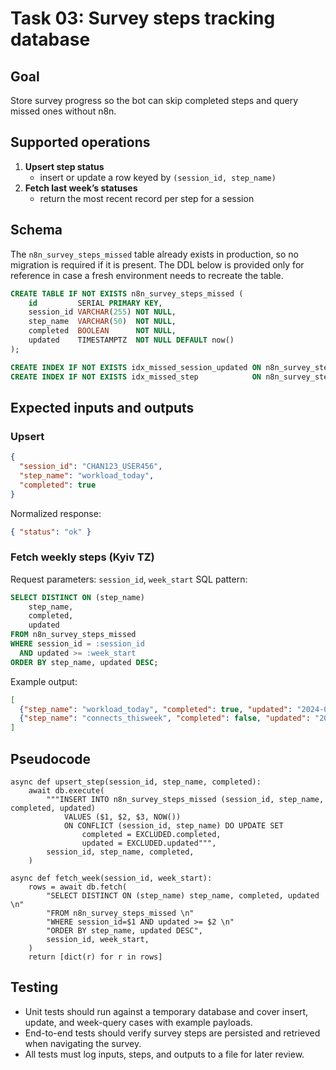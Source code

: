 # Task 03: Survey steps tracking database

## Goal
Store survey progress so the bot can skip completed steps and query missed ones without n8n.

## Supported operations
1. **Upsert step status**
   - insert or update a row keyed by `(session_id, step_name)`
2. **Fetch last week’s statuses**
   - return the most recent record per step for a session

## Schema
The `n8n_survey_steps_missed` table already exists in production, so no migration is
required if it is present. The DDL below is provided only for reference in case a
fresh environment needs to recreate the table.

```sql
CREATE TABLE IF NOT EXISTS n8n_survey_steps_missed (
    id         SERIAL PRIMARY KEY,
    session_id VARCHAR(255) NOT NULL,
    step_name  VARCHAR(50)  NOT NULL,
    completed  BOOLEAN      NOT NULL,
    updated    TIMESTAMPTZ  NOT NULL DEFAULT now()
);

CREATE INDEX IF NOT EXISTS idx_missed_session_updated ON n8n_survey_steps_missed (session_id, updated DESC);
CREATE INDEX IF NOT EXISTS idx_missed_step            ON n8n_survey_steps_missed (step_name);
```

## Expected inputs and outputs
### Upsert
```json
{
  "session_id": "CHAN123_USER456",
  "step_name": "workload_today",
  "completed": true
}
```
Normalized response:
```json
{ "status": "ok" }
```

### Fetch weekly steps (Kyiv TZ)
Request parameters: `session_id`, `week_start`
SQL pattern:
```sql
SELECT DISTINCT ON (step_name)
    step_name,
    completed,
    updated
FROM n8n_survey_steps_missed
WHERE session_id = :session_id
  AND updated >= :week_start
ORDER BY step_name, updated DESC;
```
Example output:
```json
[
  {"step_name": "workload_today", "completed": true, "updated": "2024-02-05T10:00:00+02:00"},
  {"step_name": "connects_thisweek", "completed": false, "updated": "2024-02-06T11:00:00+02:00"}
]
```

## Pseudocode
```
async def upsert_step(session_id, step_name, completed):
    await db.execute(
        """INSERT INTO n8n_survey_steps_missed (session_id, step_name, completed, updated)
            VALUES ($1, $2, $3, NOW())
            ON CONFLICT (session_id, step_name) DO UPDATE SET
                completed = EXCLUDED.completed,
                updated = EXCLUDED.updated""",
        session_id, step_name, completed,
    )

async def fetch_week(session_id, week_start):
    rows = await db.fetch(
        "SELECT DISTINCT ON (step_name) step_name, completed, updated \n"
        "FROM n8n_survey_steps_missed \n"
        "WHERE session_id=$1 AND updated >= $2 \n"
        "ORDER BY step_name, updated DESC",
        session_id, week_start,
    )
    return [dict(r) for r in rows]
```

## Testing
- Unit tests should run against a temporary database and cover insert, update, and week-query cases with example payloads.
- End-to-end tests should verify survey steps are persisted and retrieved when navigating the survey.
- All tests must log inputs, steps, and outputs to a file for later review.
